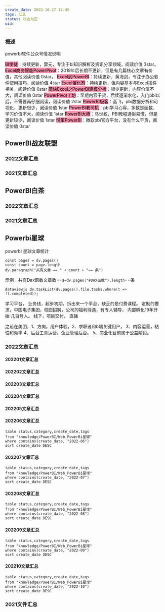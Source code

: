 ```yaml
---
create_date: 2022-10-27 17:45 
tags: 汇总
status: 状态为空
uid: 
---
```



### 概述

 powerbi软件公众号情况说明

<mark style="background: #FF5582A6;">BI使徒</mark>：持续更新，雷元，专注于bi知识解析及资讯分享领域，阅读价值 3star。
<mark style="background: #FF5582A6;">Excel商务智能PowerPivot</mark>：2019年后长期不更新，但是有几篇核心文章有价值，其他阅读价值 0star。
<mark style="background: #FF5582A6;">Excel到PowerBI</mark>：持续更新，黄海剑，专注于办公软件使用技巧，阅读价值 4star
<mark style="background: #FF5582A6;">Excel催化剂</mark>：持续更新，但内容基本与Excel插件相关，阅读价值 0star
<mark style="background: #FF5582A6;">简快Excel之PowerBI建模分析</mark>：很少更新，内容价值不大，阅读价值 0star
<mark style="background: #FF5582A6;">PowerPivot工坊</mark>：早期内容干货，后续逐渐水化，入门pbi以后，不需要再仔细阅读，阅读价值 2star
<mark style="background: #FF5582A6;">PowerBI极客</mark>：高飞，pbi数据分析和可视化，更新很少，阅读价值 1star
<mark style="background: #FF5582A6;">PowerBI老司机</mark>：pbi学习心得，多数是函数，学习价值不大，阅读价值 1star
<mark style="background: #FF5582A6;">PowerBI大师</mark>：马世权，PBI教程通俗易懂，但是更新较少，阅读价值 1star
<mark style="background: #FF5582A6;">悦策PowerBI</mark>：微软pbi官方平台，没有什么干货，阅读价值 0star

## PowerBI战友联盟

### 2022文章汇总

### 2021文章汇总

## PowerBI白茶

### 2022文章汇总

### 2021文章汇总
 
## Powerbi星球

powerbi 星球文章统计

```dataviewjs
const pages = dv.pages()
const count = page.length
dv.paragraph("共有文章 == " + count + "== 条")
```

示例：共有Dax函数文章数==`$=dv.pages("#DAX函数").length`==条


```
dataviewjs dv.taskList(dv.pages().file.tasks.where(t => !t.completed)); 
```

学习平台，
业务线，起步初期，拆出来一个平台，缺乏的是付费课程。
定制的要求，中国电子集团，校园招聘，公司的福利待遇，有专人辅导，
内部孵化19年开始
几百号人。
线下，项目交付。
直播

之前在美团，1、方向，用户体验，2、求职者和b端关键用户，
3、内容运营，粘性和频率
4、后台工具运营，企业管理后台。
5、商业化目前属于公益阶段。





### 2022文章汇总

#### 202201文章汇总

#### 202202文章汇总

#### 202203文章汇总

#### 202204文章汇总

#### 202205文章汇总

#### 202206文章汇总
```dataview
table status,category,create_date,tags 
from "knowledge/PowerBI/Web_PowerBi星球"
where contains(create_date, "2022-06")
sort create_date DESC 
```

#### 202207文章汇总
```dataview
table status,category,create_date,tags 
from "knowledge/PowerBI/Web_PowerBi星球"
where contains(create_date, "2022-07")
sort create_date DESC 
```

#### 202208文章汇总
```dataview
table status,category,create_date,tags 
from "knowledge/PowerBI/Web_PowerBi星球"
where contains(create_date, "2022-08")
sort create_date DESC 
```


#### 202209文章汇总

```dataview
table status,category,create_date,tags 
from "knowledge/PowerBI/Web_PowerBi星球"
where contains(create_date, "2022-09")
sort create_date DESC 
```

#### 202210文章汇总
```dataview
table status,category,create_date,tags 
from "knowledge/PowerBI/Web_PowerBi星球"
where contains(create_date, "2022-10")
sort create_date DESC 
```




### 2021文件汇总